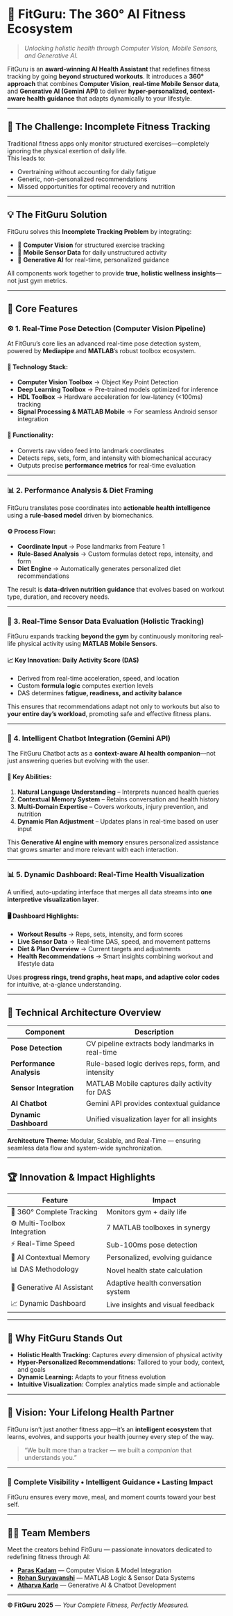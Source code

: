 # 🧠 FitGuru: The 360° AI Fitness Ecosystem

> *Unlocking holistic health through Computer Vision, Mobile Sensors, and Generative AI.*

FitGuru is an **award-winning AI Health Assistant** that redefines fitness tracking by going **beyond structured workouts**. It introduces a **360° approach** that combines **Computer Vision**, **real-time Mobile Sensor data**, and **Generative AI (Gemini API)** to deliver **hyper-personalized, context-aware health guidance** that adapts dynamically to your lifestyle.

---

## 🚀 The Challenge: Incomplete Fitness Tracking

Traditional fitness apps only monitor structured exercises—completely ignoring the physical exertion of daily life.  
This leads to:
- Overtraining without accounting for daily fatigue  
- Generic, non-personalized recommendations  
- Missed opportunities for optimal recovery and nutrition  

---

## 💡 The FitGuru Solution

FitGuru solves this **Incomplete Tracking Problem** by integrating:
- 🎥 **Computer Vision** for structured exercise tracking  
- 📱 **Mobile Sensor Data** for daily unstructured activity  
- 🤖 **Generative AI** for real-time, personalized guidance  

All components work together to provide **true, holistic wellness insights**—not just gym metrics.

---

## 🧩 Core Features

### ⚙️ 1. Real-Time Pose Detection (Computer Vision Pipeline)
At FitGuru’s core lies an advanced real-time pose detection system, powered by **Mediapipe** and **MATLAB**’s robust toolbox ecosystem.

#### 🧠 Technology Stack:
- **Computer Vision Toolbox** → Object Key Point Detection  
- **Deep Learning Toolbox** → Pre-trained models optimized for inference  
- **HDL Toolbox** → Hardware acceleration for low-latency (<100ms) tracking  
- **Signal Processing & MATLAB Mobile** → For seamless Android sensor integration  

#### 🎯 Functionality:
- Converts raw video feed into landmark coordinates  
- Detects reps, sets, form, and intensity with biomechanical accuracy  
- Outputs precise **performance metrics** for real-time evaluation  

---

### 📊 2. Performance Analysis & Diet Framing

FitGuru translates pose coordinates into **actionable health intelligence** using a **rule-based model** driven by biomechanics.

#### ⚙️ Process Flow:
- **Coordinate Input** → Pose landmarks from Feature 1  
- **Rule-Based Analysis** → Custom formulas detect reps, intensity, and form  
- **Diet Engine** → Automatically generates personalized diet recommendations  

The result is **data-driven nutrition guidance** that evolves based on workout type, duration, and recovery needs.

---

### 📱 3. Real-Time Sensor Data Evaluation (Holistic Tracking)

FitGuru expands tracking **beyond the gym** by continuously monitoring real-life physical activity using **MATLAB Mobile Sensors**.

#### 📈 Key Innovation: Daily Activity Score (DAS)
- Derived from real-time acceleration, speed, and location  
- Custom **formula logic** computes exertion levels  
- DAS determines **fatigue, readiness, and activity balance**

This ensures that recommendations adapt not only to workouts but also to **your entire day’s workload**, promoting safe and effective fitness plans.

---

### 🧬 4. Intelligent Chatbot Integration (Gemini API)

The FitGuru Chatbot acts as a **context-aware AI health companion**—not just answering queries but evolving with the user.

#### 🧩 Key Abilities:
1. **Natural Language Understanding** – Interprets nuanced health queries  
2. **Contextual Memory System** – Retains conversation and health history  
3. **Multi-Domain Expertise** – Covers workouts, injury prevention, and nutrition  
4. **Dynamic Plan Adjustment** – Updates plans in real-time based on user input  

This **Generative AI engine with memory** ensures personalized assistance that grows smarter and more relevant with each interaction.

---

### 📊 5. Dynamic Dashboard: Real-Time Health Visualization

A unified, auto-updating interface that merges all data streams into **one interpretive visualization layer**.

#### 🖥️ Dashboard Highlights:
- **Workout Results** → Reps, sets, intensity, and form scores  
- **Live Sensor Data** → Real-time DAS, speed, and movement patterns  
- **Diet & Plan Overview** → Current targets and adjustments  
- **Health Recommendations** → Smart insights combining workout and lifestyle data  

Uses **progress rings, trend graphs, heat maps, and adaptive color codes** for intuitive, at-a-glance understanding.

---

## 🧠 Technical Architecture Overview

| Component | Description |
|------------|-------------|
| **Pose Detection** | CV pipeline extracts body landmarks in real-time |
| **Performance Analysis** | Rule-based logic derives reps, form, and intensity |
| **Sensor Integration** | MATLAB Mobile captures daily activity for DAS |
| **AI Chatbot** | Gemini API provides contextual guidance |
| **Dynamic Dashboard** | Unified visualization layer for all insights |

**Architecture Theme:** Modular, Scalable, and Real-Time — ensuring seamless data flow and system-wide synchronization.

---

## 🏆 Innovation & Impact Highlights

| Feature | Impact |
|----------|--------|
| 🧩 360° Complete Tracking | Monitors gym + daily life |
| ⚙️ Multi-Toolbox Integration | 7 MATLAB toolboxes in synergy |
| ⚡ Real-Time Speed | Sub-100ms pose detection |
| 🤖 AI Contextual Memory | Personalized, evolving guidance |
| 📊 DAS Methodology | Novel health state calculation |
| 💬 Generative AI Assistant | Adaptive health conversation system |
| 📈 Dynamic Dashboard | Live insights and visual feedback |

---

## 💚 Why FitGuru Stands Out

- **Holistic Health Tracking:** Captures *every* dimension of physical activity  
- **Hyper-Personalized Recommendations:** Tailored to your body, context, and goals  
- **Dynamic Learning:** Adapts to your fitness evolution  
- **Intuitive Visualization:** Complex analytics made simple and actionable  

---

## 🔮 Vision: Your Lifelong Health Partner

FitGuru isn’t just another fitness app—it’s an **intelligent ecosystem** that learns, evolves, and supports your health journey every step of the way.

> “We built more than a tracker — we built a *companion* that understands you.”

---

### 🧩 Complete Visibility • Intelligent Guidance • Lasting Impact  
FitGuru ensures every move, meal, and moment counts toward your best self.  

---

## 👨‍💻 Team Members

Meet the creators behind FitGuru — passionate innovators dedicated to redefining fitness through AI:

- **[Paras Kadam](https://github.com/Paras2405)** — Computer Vision & Model Integration  
- **[Rohan Suryavanshi](https://github.com/Matrixxx17)** — MATLAB Logic & Sensor Data Systems  
- **[Atharva Karle](https://github.com/KARLE-ATHARVA)** — Generative AI & Chatbot Development  

---

**© FitGuru 2025** — *Your Complete Fitness, Perfectly Measured.*
